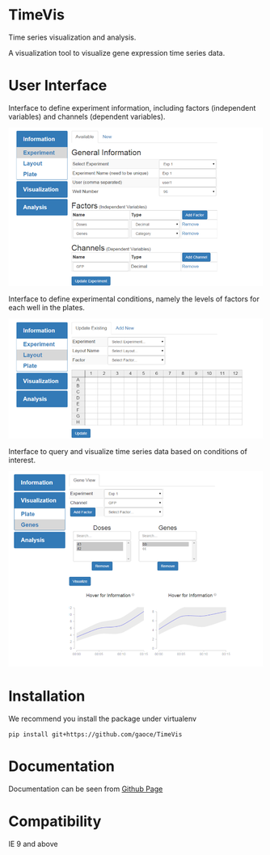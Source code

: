 # TimeVis
Time series visualization and analysis. 

A visualization tool to visualize gene expression time series data.

# User Interface
Interface to define experiment information, including factors (independent
variables) and channels (dependent variables).

![Experiment Information](/docs/images/experiment.png)

Interface to define experimental conditions, namely the levels of factors for
each well in the plates.

![Layout Information](/docs/images/layout.png)

Interface to query and visualize time series data based on conditions of
interest.

![Visualization](/docs/images/gene_vis.png)

# Installation

We recommend you install the package under virtualenv

    pip install git+https://github.com/gaoce/TimeVis

# Documentation

Documentation can be seen from [Github Page](http://gaoce.github.io/TimeVis)

# Compatibility
IE 9 and above
